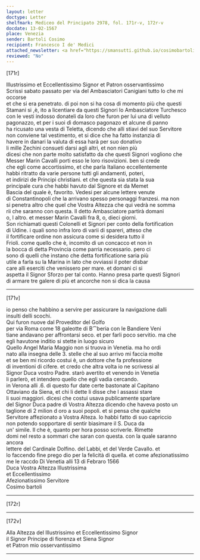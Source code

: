 ```yaml
---
layout: letter
doctype: Letter
shelfmark: Mediceo del Principato 2978, fol. 171r-v, 172r-v
docdate: 13-02-1567
place: Venezia
sender: Bartoli Cosimo
recipient: Francesco I de' Medici
attached_newsletter: <a href="https://smansutti.github.io/cosimobartoli/texts/3079_160/">3079_160</a>
reviewed: "No"
---
```


[171r]  
  
  
Illustrissimo et Eccellentissimo Signor et Patron osservantissimo  
Scrissi sabato passato per via del Ambasciatori Canigiani tutto lo che mi occorse  
et che si era penetrato. di poi non si ha cosa di momento più che questi  
Stamani si ,è, ito a licentiare da questi Signori lo Ambasciatore Turchesco  
con le vesti indosso donateli da loro che furon per lui una di velluto  
pagonazzo, et per i suoi dì domasco pagonazo et alcune di panno  
ha ricusato una vesta di Teletta, dicendo che alli stiavi del suo Servitore  
non conviene tal vestimento, et si dice che ha fatto instanzia di  
havere in danari la valuta di essa harà per suo donativo  
li mille Zechini consueti darsi agli altri, et non nien più  
dicesi che non parte molto satisfatto da che questi Signori vogliono che  
Messer Marin Cavalli porti esso le loro risovizioni. ben si crede  
che egli come accortissimo, et che parla Italiano eccellentemente  
habbi ritratto da varie persone tutti gli andamenti, poteri,  
et indirizi de Principi christiani. et che questa sia stata la sua  
principale cura che habbi havuto dal Signore et da Memet  
Bascia del quale è, favorito. Vedesi per alcune lettere venute  
di Constantinopoli che la arrivano spesso personaggi franzesi. ma non  
si penetra altro che quel che Vostra Altezza che qui vedrà ne somma  
rii che saranno con questa. Il detto Ambasciatore partirà domani  
o, l altro. et messer Marin Cavalli fra 8, o, dieci giorni.  
Son richiamati questi Colonelli et Signori per conto della fortification  
di Udine. i quali sono infra loro di varii di spareri, atteso che  
il fortificare ordine non assicura come si desidera tutto il  
Frioli. come quello che è, incomito di un concacco et non in  
la bocca di detta Provincia come parria necessario. pero ci  
sono di quelli che instano che detta fortificatione saria più  
utile a farla su la Marina in lato che ovviassi il poter disbar  
care alli eserciti che venissero per mare. et domani ci si  
aspetta il Signor Sforzo per tal conto. Hanno presa parte questi Signori  
di armare tre galere di più et ancorche non si dica la causa  
  
---  

[171v]  
  
  
io penso che habbino a servire per assicurare la navigazione dalli  
insulti delli scochi.  
Qui furon nuove dal Proveditor del Golfo  
per via Roma come 18 galeotte di B⁀beria con le Bandiere Veni  
tiane andavano per affrontarsi seco. et per farli poco servitio. ma che  
egli havutone inditio si stette in luogo sicuro  
Quello Angel Maria Maggio non si truova in Venetia. ma ho ordi  
nato alla insegna delle 3. stelle che al suo arrivo mi faccia molte  
et se ben mi ricordo costui è, un dottore che fa professione  
di inventioni di cifere. et credo che altra volta io ne scrivessi al  
Signor Duca vostro Padre. starò avertito et venendo in Venetia  
li parlerò, et intendero quello che egli vadia cercando.  
in Verona alli .6. di questo fur date certe bastonate al Capitano  
Ottaviano da Siena, et chi li dette li disse che l assassi stare  
li suoi maggiori. dicesi che costui usava publicamente sparlare  
del Signor Duca padre di Vostra Altezza dicendo che haveva posto un  
taglione di 2 milion d oro a suoi popoli. et si pensa che qualche  
Servitore affezionato a Vostra Alteza. lo habbi fatto di suo capriccio  
non potendo sopportare di sentir biasimare il S. Duca da  
un' simile. Il che è, quanto per hora posso scriverle. Rimette  
domi nel resto a sommari che saran con questa. con la quale saranno ancora  
lettere del Cardinale Dolfino. del Labbi, et del Verde Cavallo. et  
lo faccendo fine prego dio per la felicità di quella. et come afezionatissimo  
me le raccdo Di Venetia alli 13 di Febraro 1566  
Duca Vostra Altezza Illustrissima  
et Eccellentissimo  
Afezionatissimo Servitore  
Cosimo bartoli  
  
---  

[172r]  
  
  
  
---  

[172v]  
  
  
Alla Altezza del Illustrissimo et Eccellentissimo Signor  
il Signor Principe di fiorenza et Siena Signor  
et Patron mio osservantissimo  
  
---  

